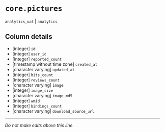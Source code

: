 # `core.pictures`
`analytics_uat` | `analytics`

## Column details
* [integer]   `id`
* [integer]   `user_id`
* [integer]   `reported_count`
* [timestamp without time zone] `created_at`
* [character varying] `updated_at`
* [integer]   `hits_count`
* [integer]   `reviews_count`
* [character varying] `image`
* [integer]   `image_size`
* [character varying] `image_md5`
* [integer]   `wmid`
* [integer]   `bindings_count`
* [character varying] `download_source_url`

-------------------------------------------------------------------------------
*Do not make edits above this line.*
